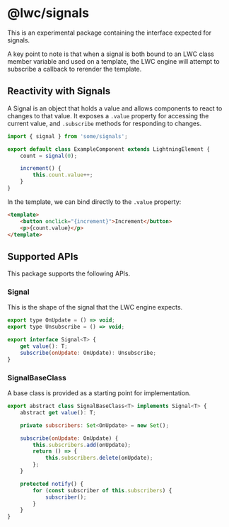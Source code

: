 # @lwc/signals

This is an experimental package containing the interface expected for signals.

A key point to note is that when a signal is both bound to an LWC class member variable and used on a template,
the LWC engine will attempt to subscribe a callback to rerender the template.

## Reactivity with Signals

A Signal is an object that holds a value and allows components to react to changes to that value.
It exposes a `.value` property for accessing the current value, and `.subscribe` methods for responding to changes.

```js
import { signal } from 'some/signals';

export default class ExampleComponent extends LightningElement {
    count = signal(0);

    increment() {
        this.count.value++;
    }
}
```

In the template, we can bind directly to the `.value` property:

```html
<template>
    <button onclick="{increment}">Increment</button>
    <p>{count.value}</p>
</template>
```

## Supported APIs

This package supports the following APIs.

### Signal

This is the shape of the signal that the LWC engine expects.

```js
export type OnUpdate = () => void;
export type Unsubscribe = () => void;

export interface Signal<T> {
    get value(): T;
    subscribe(onUpdate: OnUpdate): Unsubscribe;
}
```

### SignalBaseClass

A base class is provided as a starting point for implementation.

```js
export abstract class SignalBaseClass<T> implements Signal<T> {
    abstract get value(): T;

    private subscribers: Set<OnUpdate> = new Set();

    subscribe(onUpdate: OnUpdate) {
        this.subscribers.add(onUpdate);
        return () => {
            this.subscribers.delete(onUpdate);
        };
    }

    protected notify() {
        for (const subscriber of this.subscribers) {
            subscriber();
        }
    }
}
```
